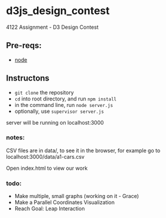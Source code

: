 d3js_design_contest
===================

4122 Assignment - D3 Design Contest

## Pre-reqs:

*  [node](http://nodejs.org/dist/v0.10.20/node-v0.10.20.tar.gz)

## Instructons

* `git clone` the repository
* `cd` into root directory, and run `npm install`
* in the command line, run `node server.js`
* optionally, use `supervisor server.js`

server will be running on localhost:3000

### notes:

CSV files are in data/, to see it in the browser, for example
go to localhost:3000/data/a1-cars.csv

Open index.html to view our work

### todo:

* Make multiple, small graphs (working on it - Grace)
* Make a Parallel Coordinates Visualization
* Reach Goal: Leap Interaction
